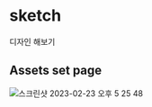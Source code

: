 # sketch

디자인 해보기


## Assets set page
![스크린샷 2023-02-23 오후 5 25 48](https://user-images.githubusercontent.com/114221785/220855835-fc78e9c6-7b51-4e44-b778-d31176934f2e.png)

